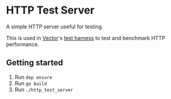 # HTTP Test Server

A simple HTTP server useful for testing.

This is used in [Vector]'s [test harness] to test and benchmark HTTP performance.

## Getting started

1. Run `dep ensure`
2. Run `go build`
3. Run `./http_test_server`

[test harness]: https://github.com/timberio/vector-test-harness
[Vector]: https://github.com/timberio/vector
